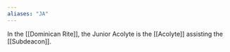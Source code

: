 ```yaml
---
aliases: "JA"
---
```

In the [[Dominican Rite]], the Junior Acolyte is the [[Acolyte]] assisting the [[Subdeacon]].